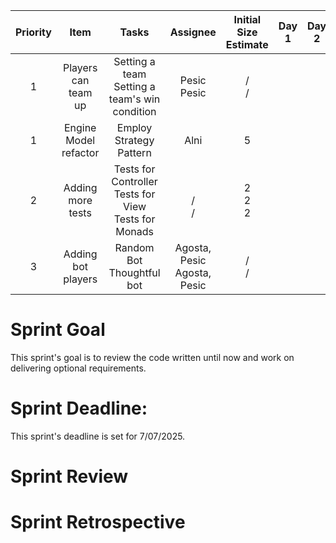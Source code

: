
| Priority |         Item          |                            Tasks                             |            Assignee             | Initial Size Estimate | Day 1 | Day 2 | Day 3 | Day 4 | Day 5 | Day 6 | Day 7 |
|:--------:|:---------------------:|:------------------------------------------------------------:|:-------------------------------:|:---------------------:|:-----:|:-----:|:-----:|:-----:|:-----:|:-----:|:-----:|
|    1     |  Players can team up  |      Setting a team<br/>Setting a team's win condition       |         Pesic<br/>Pesic         |        /<br/>/        |       |       |       |       |       |       |       |
|    1     | Engine Model refactor |                   Employ Strategy Pattern                    |              Alni               |           5           |       |       |       |       |       |       |       |
|    2     |   Adding more tests   | Tests for Controller<br/>Tests for View<br/>Tests for Monads |          <br/>/<br/>/           |     2<br/>2<br/>2     |       |       |       |       |       |       |       |
|    3     |  Adding bot players   |                Random Bot<br/>Thoughtful bot                 | Agosta, Pesic<br/>Agosta, Pesic |        /<br/>/        |       |       |       |       |       |       |       |

# Sprint Goal
This sprint's goal is to review the code written until now and work on delivering optional requirements. 

# Sprint Deadline:
This sprint's deadline is set for 7/07/2025.

# Sprint Review

# Sprint Retrospective
